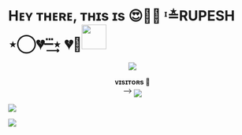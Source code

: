 
<h1>  Hᴇʏ ᴛʜᴇʀᴇ, ᴛʜɪs ɪs 😍💞💘 ᶦ≛RUPESH ⋆‌⃝💔─⃛͢⋆ 💔💏<img src="https://media.giphy.com/media/12oufCB0MyZ1Go/giphy.gif" width="50"></h1>
<p align="center">
   <img src="https://readme-typing-svg.herokuapp.com?color=18222b&width=620&lines=+🖤+🥀+𝗫𝗦𝗦+𝗣𝗮𝘆𝗹𝗼𝗮𝗱𝘀+𝗙𝗿𝗼𝗺+𝗭𝗢𝗥𝗗𝗔𝗡+🖤+🥀"></b></h3>
   <p align="center">
    <b>ᴠɪsɪᴛᴏʀs 👀</b><br>
 -->    <img align="middle" src="https://profile-counter.glitch.me/gamingbuddyyy/count.svg" />
</p> 

[<img src="https://graph.org/file/2d48c45c5c461f6413be8.jpg"/>](https://github.com/Gamingbuddyyy)

[<img src="https://graph.org/file/e6388abc57b90ad73bb94.gif"/>](https://github.com/Gamingbuddyyy)

